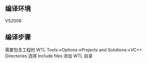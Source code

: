 ## 编译环境 
VS2008

## 编译步骤
需要包含工程的 WTL 
Tools->Options->Projects and Solutions->VC++ Directories
选择 Include files
添加 WTL 目录